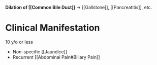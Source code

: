 **Dilation of [[Common Bile Duct]]** -> [[Gallstone]], [[Pancreatitis]], etc.

# Clinical Manifestation
10 y/o or less
- Non-specific [[Jaundice]] 
- Recurrent [[Abdominal Pain#Biliary Pain]]